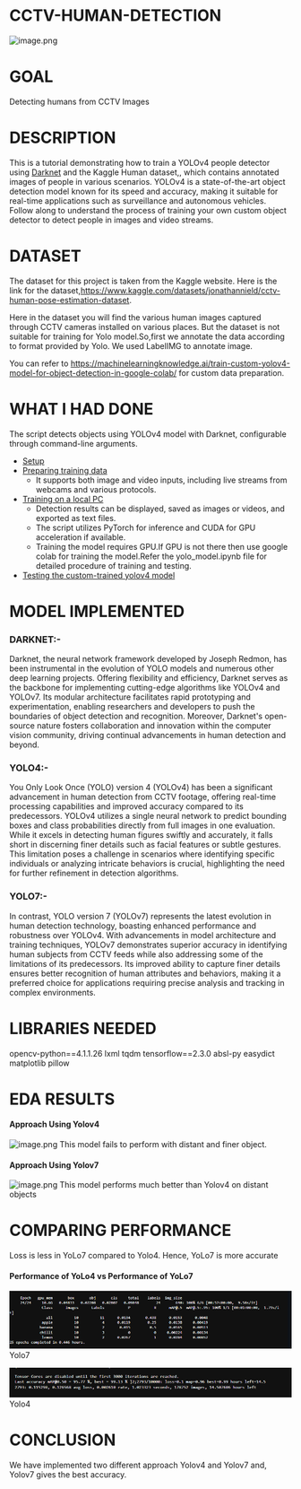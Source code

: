 # CCTV-HUMAN-DETECTION

 ![image.png](https://encrypted-tbn0.gstatic.com/images?q=tbn:ANd9GcSrLn9Zzwpzvpp2FLu0n8bdwOIR26fARzsV4A&usqp=CAU)

# GOAL
Detecting humans from CCTV Images

# DESCRIPTION
This is a tutorial demonstrating how to train a YOLOv4 people detector using [Darknet](https://github.com/AlexeyAB/darknet) and the Kaggle Human dataset,, which contains annotated images of people in various scenarios. YOLOv4 is a state-of-the-art object detection model known for its speed and accuracy, making it suitable for real-time applications such as surveillance and autonomous vehicles. Follow along to understand the process of training your own custom object detector to detect people in images and video streams.


# DATASET
The dataset for this project is taken from the Kaggle website. Here is the link for the dataset,https://www.kaggle.com/datasets/jonathannield/cctv-human-pose-estimation-dataset.

Here in the dataset you will find the various human images captured through CCTV cameras installed on various places.
But the dataset is not suitable for training for Yolo model.So,first we annotate the data according to format provided by Yolo.
We used LabelIMG to annotate image.

You can refer to https://machinelearningknowledge.ai/train-custom-yolov4-model-for-object-detection-in-google-colab/ for custom data preparation.


# WHAT I HAD DONE

The script detects objects using YOLOv4 model with Darknet, configurable through command-line arguments.
* [Setup](#setup)
* [Preparing training data](#preparing)
    - It supports both image and video inputs, including live streams from webcams and various protocols.
* [Training on a local PC](#training-locally)
    - Detection results can be displayed, saved as images or videos, and exported as text files. 
    - The script utilizes PyTorch for inference and CUDA for GPU acceleration if available.
    - Training the model requires GPU.If GPU is not there then use google colab for training the model.Refer the yolo_model.ipynb file for detailed procedure of training and testing. 
* [Testing the custom-trained yolov4 model](#testing)

# MODEL IMPLEMENTED
### DARKNET:-
Darknet, the neural network framework developed by Joseph Redmon, has been instrumental in the evolution of YOLO models and numerous other deep learning projects. Offering flexibility and efficiency, Darknet serves as the backbone for implementing cutting-edge algorithms like YOLOv4 and YOLOv7. Its modular architecture facilitates rapid prototyping and experimentation, enabling researchers and developers to push the boundaries of object detection and recognition. Moreover, Darknet's open-source nature fosters collaboration and innovation within the computer vision community, driving continual advancements in human detection and beyond.

### YOLO4:-
You Only Look Once (YOLO) version 4 (YOLOv4) has been a significant advancement in human detection from CCTV footage, offering real-time processing capabilities and improved accuracy compared to its predecessors. YOLOv4 utilizes a single neural network to predict bounding boxes and class probabilities directly from full images in one evaluation. While it excels in detecting human figures swiftly and accurately, it falls short in discerning finer details such as facial features or subtle gestures. This limitation poses a challenge in scenarios where identifying specific individuals or analyzing intricate behaviors is crucial, highlighting the need for further refinement in detection algorithms.

### YOLO7:-
In contrast, YOLO version 7 (YOLOv7) represents the latest evolution in human detection technology, boasting enhanced performance and robustness over YOLOv4. With advancements in model architecture and training techniques, YOLOv7 demonstrates superior accuracy in identifying human subjects from CCTV feeds while also addressing some of the limitations of its predecessors. Its improved ability to capture finer details ensures better recognition of human attributes and behaviors, making it a preferred choice for applications requiring precise analysis and tracking in complex environments.

# LIBRARIES NEEDED
opencv-python==4.1.1.26
lxml
tqdm
tensorflow==2.3.0
absl-py
easydict
matplotlib
pillow

# EDA RESULTS
#### Approach Using Yolov4
![image.png](https://miro.medium.com/max/785/1*f2diI7O28j2A875FwQPMJA.jpeg)
This model fails to perform with distant and finer object.

#### Approach Using Yolov7
![image.png](https://github.com/WongKinYiu/yolov7/raw/main/figure/performance.png)
This model performs much better than Yolov4 on distant objects

# COMPARING PERFORMANCE
Loss is less in YoLo7 compared to Yolo4. Hence, YoLo7 is more accurate
#### Performance of YoLo4 vs Performance of YoLo7
![alt text](<Screenshot 2024-05-11 173921-1.png>) 
Yolo7

![alt text](<Screenshot 2024-05-11 173858-1.png>)
Yolo4

# CONCLUSION
We have implemented two different approach Yolov4 and Yolov7 and, Yolov7 gives the best accuracy.
